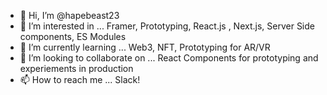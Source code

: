 - 👋 Hi, I’m @hapebeast23
- 👀 I’m interested in ... Framer, Prototyping, React.js , Next.js, Server Side components, ES Modules
- 🌱 I’m currently learning ... Web3, NFT, Prototyping for AR/VR
- 💞️ I’m looking to collaborate on ... React Components for prototyping and experiements in production
- 📫 How to reach me ... Slack! 

<!---
hapebeast23/hapebeast23 is a ✨ special ✨ repository because its `README.md` (this file) appears on your GitHub profile.
You can click the Preview link to take a look at your changes.
--->
